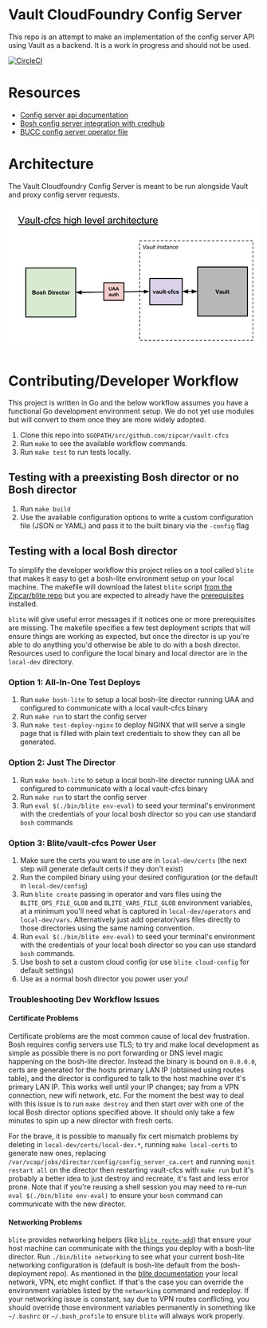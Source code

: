 # Vault CloudFoundry Config Server
This repo is an attempt to make an implementation of the config server API using Vault as a backend. It is a work in progress and should not be used.

[![CircleCI](https://circleci.com/gh/Zipcar/vault-cfcs/tree/master.svg?style=svg)](https://circleci.com/gh/Zipcar/vault-cfcs/tree/master)

# Resources
  - [Config server api documentation](https://github.com/cloudfoundry/config-server/blob/master/docs/api.md)
  - [Bosh config server integration with credhub](https://github.com/cloudfoundry-incubator/credhub/blob/master/docs/bosh-config-server.md)
  - [BUCC config server operator file](https://github.com/starkandwayne/bucc/blob/d477e927c79014b86a8694f3d724f260ae9f2fff/src/bosh-deployment/misc/config-server.yml)
 
# Architecture
The Vault Cloudfoundry Config Server is meant to be run alongside Vault and proxy config server requests.

![high level architecture diagram](docs/diagrams/high-level-architecture.jpg)
 
# Contributing/Developer Workflow
This project is written in Go and the below workflow assumes you have a functional Go development environment setup. 
We do not yet use modules but will convert to them once they are more widely adopted. 

 1. Clone this repo into `$GOPATH/src/github.com/zipcar/vault-cfcs`
 1. Run `make` to see the available workflow commands.
 1. Run `make test` to run tests locally.

## Testing with a preexisting Bosh director or no Bosh director
 1. Run `make build`
 1. Use the available configuration options to write a custom configuration file (JSON or YAML) and pass it to the built binary via the `-config` flag
 
## Testing with a local Bosh director
To simplify the developer workflow this project relies on a tool called `blite` that makes it easy to get a bosh-lite 
environment setup on your local machine. The makefile will download the latest `blite` script [from the Zipcar/blite repo](https://github.com/Zipcar/blite) 
but you are expected to already have the [prerequisites](https://github.com/Zipcar/blite#dependencies) installed. 

`blite` will give useful error messages if it notices one or more prerequisites are missing. The makefile specifies a 
few test deployment scripts that will ensure things are working as expected, but once the director is up you're able to 
do anything you'd otherwise be able to do with a bosh director. Resources used to configure the local binary and local
director are in the `local-dev` directory.

### Option 1: All-In-One Test Deploys
 1. Run `make bosh-lite` to setup a local bosh-lite director running UAA and configured to communicate with a local vault-cfcs binary
 1. Run `make run` to start the config server
 1. Run `make test-deploy-nginx` to deploy NGINX that will serve a single page that is filled with plain text credentials to show they can all be generated. 
 
### Option 2: Just The Director
 1. Run `make bosh-lite` to setup a local bosh-lite director running UAA and configured to communicate with a local vault-cfcs binary
 1. Run `make run` to start the config server
 1. Run `eval $(./bin/blite env-eval)` to seed your terminal's environment with the credentials of your local bosh director so you can use standard `bosh` commands
 
### Option 3: Blite/vault-cfcs Power User
 1. Make sure the certs you want to use are in `local-dev/certs` (the next step will generate default certs if they don't exist)
 1. Run the compiled binary using your desired configuration (or the default in `local-dev/config`)
 1. Run `blite create` passing in operator and vars files using the `BLITE_OPS_FILE_GLOB` and `BLITE_VARS_FILE_GLOB` environment variables, at a minimum you'll need what is captured in `local-dev/operators` and `local-dev/vars`. Alternatively just add operator/vars files directly to those directories using the same naming convention.
 1. Run `eval $(./bin/blite env-eval)` to seed your terminal's environment with the credentials of your local bosh director so you can use standard `bosh` commands.
 1. Use bosh to set a custom cloud config (or use `blite cloud-config` for default settings)
 1. Use as a normal bosh director you power user you!
 
### Troubleshooting Dev Workflow Issues

#### Certificate Problems
Certificate problems are the most common cause of local dev frustration. Bosh requires config servers use TLS; to try
and make local development as simple as possible there is no port forwarding or DNS level magic happening on the bosh-lite
director. Instead the binary is bound on `0.0.0.0`, certs are generated for the hosts primary LAN IP (obtained using routes table),
and the director is configured to talk to the host machine over it's primary LAN IP. This works well until your IP changes;
say from a VPN connection, new wifi network, etc. For the moment the best way to deal with this issue is to run `make destroy`
and then start over with one of the local Bosh director options specified above. It should only take a few minutes to spin up 
a new director with fresh certs. 

For the brave, it is possible to manually fix cert mismatch problems by deleting in `local-dev/certs/local-dev.*`, running 
`make local-certs` to generate new ones, replacing `/var/vcap/jobs/director/config/config_server_ca.cert` and running 
`monit restart all` on the director then restarting vault-cfcs with `make run` but it's probably a better idea to just 
destroy and recreate, it's fast and less error prone. Note that if you're reusing a shell session you may need to re-run
`eval $(./bin/blite env-eval)` to ensure your `bosh` command can communicate with the new director.

#### Networking Problems
`blite` provides networking helpers (like [`blite route-add`](https://github.com/Zipcar/blite#route-add)) that ensure your host machine can communicate with the things you deploy with a bosh-lite director.
Run `./bin/blite networking` to see what your current bosh-lite networking configuration is (default is bosh-lite default 
from the bosh-deployment repo). As mentioned in the [blite documentation](https://github.com/Zipcar/blite#avoiding-network-issues) your local network, VPN, etc
might conflict. If that's the case you can override the environment variables listed by the `networking` command and redeploy. 
If your networking issue is constant, say due to VPN routes conflicting, you should override those environment variables 
permanently in something like `~/.bashrc` or `~/.bash_profile` to ensure `blite` will always work properly.

